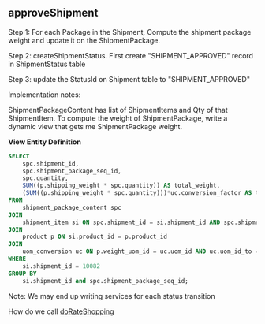 ## approveShipment 


Step 1: For each Package in the Shipment, Compute the shipment package weight and update it on the ShipmentPackage.

Step 2: createShipmentStatus. First create "SHIPMENT_APPROVED" record in ShipmentStatus table 

Step 3: update the StatusId on Shipment table to "SHIPMENT_APPROVED"


Implementation notes:

ShipmentPackageContent has list of ShipmentItems and Qty of that ShipmentItem. To compute the weight of ShipmentPackage, write a dynamic view that gets me ShipmentPackage weight.

**View Entity Definition**

```sql
SELECT
    spc.shipment_id,
    spc.shipment_package_seq_id,
    spc.quantity,
    SUM((p.shipping_weight * spc.quantity)) AS total_weight,
    (SUM((p.shipping_weight * spc.quantity)))*uc.conversion_factor AS total_weight_lbs
FROM
    shipment_package_content spc
JOIN
    shipment_item si ON spc.shipment_id = si.shipment_id AND spc.shipment_item_seq_id = si.shipment_item_seq_id
JOIN
    product p ON si.product_id = p.product_id
JOIN
    uom_conversion uc ON p.weight_uom_id = uc.uom_id AND uc.uom_id_to = 'WT_lb'
WHERE
    si.shipment_id = 10082
GROUP BY
    si.shipment_id and spc.shipment_package_seq_id;

```

Note: 
We may end up writing services for each status transition 

How do we call [doRateShopping](doRateShopping.md)
